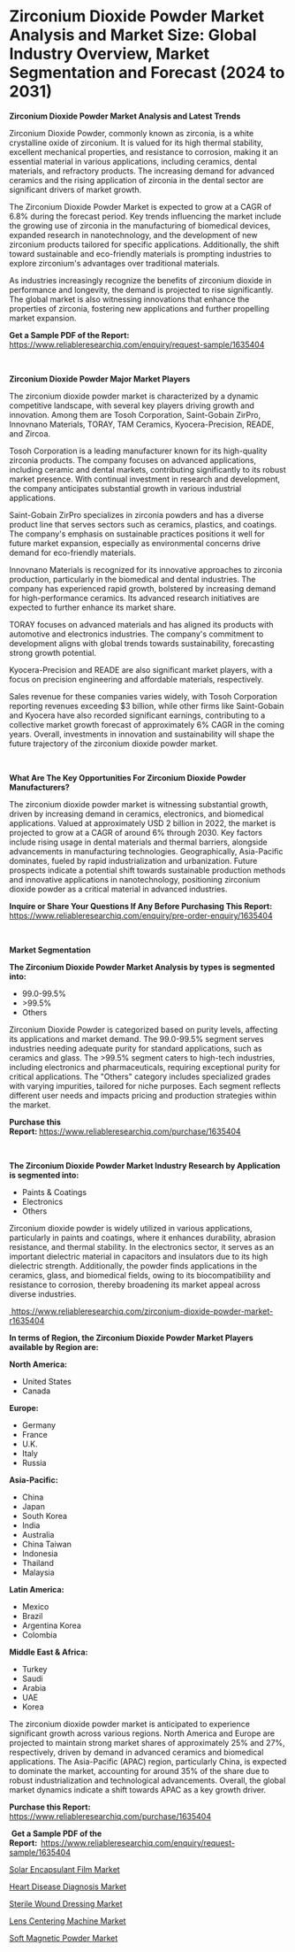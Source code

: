<p><h1>Zirconium Dioxide Powder Market Analysis and Market Size: Global Industry Overview, Market Segmentation and Forecast (2024 to 2031)</h1></p><p><strong>Zirconium Dioxide Powder Market Analysis and Latest Trends</strong></p>
<p><p>Zirconium Dioxide Powder, commonly known as zirconia, is a white crystalline oxide of zirconium. It is valued for its high thermal stability, excellent mechanical properties, and resistance to corrosion, making it an essential material in various applications, including ceramics, dental materials, and refractory products. The increasing demand for advanced ceramics and the rising application of zirconia in the dental sector are significant drivers of market growth. </p><p>The Zirconium Dioxide Powder Market is expected to grow at a CAGR of 6.8% during the forecast period. Key trends influencing the market include the growing use of zirconia in the manufacturing of biomedical devices, expanded research in nanotechnology, and the development of new zirconium products tailored for specific applications. Additionally, the shift toward sustainable and eco-friendly materials is prompting industries to explore zirconium's advantages over traditional materials. </p><p>As industries increasingly recognize the benefits of zirconium dioxide in performance and longevity, the demand is projected to rise significantly. The global market is also witnessing innovations that enhance the properties of zirconia, fostering new applications and further propelling market expansion.</p></p>
<p><strong>Get a Sample PDF of the Report:&nbsp;</strong> <a href="https://www.reliableresearchiq.com/enquiry/request-sample/1635404?utm_campaign=1106&utm_medium=2&utm_source=Github&utm_content=ia&utm_term=08112024&utm_id=zirconium-dioxide-powder">https://www.reliableresearchiq.com/enquiry/request-sample/1635404</a></p>
<p>&nbsp;</p>
<p><strong>Zirconium Dioxide Powder Major Market Players</strong></p>
<p><p>The zirconium dioxide powder market is characterized by a dynamic competitive landscape, with several key players driving growth and innovation. Among them are Tosoh Corporation, Saint-Gobain ZirPro, Innovnano Materials, TORAY, TAM Ceramics, Kyocera-Precision, READE, and Zircoa. </p><p>Tosoh Corporation is a leading manufacturer known for its high-quality zirconia products. The company focuses on advanced applications, including ceramic and dental markets, contributing significantly to its robust market presence. With continual investment in research and development, the company anticipates substantial growth in various industrial applications.</p><p>Saint-Gobain ZirPro specializes in zirconia powders and has a diverse product line that serves sectors such as ceramics, plastics, and coatings. The company's emphasis on sustainable practices positions it well for future market expansion, especially as environmental concerns drive demand for eco-friendly materials.</p><p>Innovnano Materials is recognized for its innovative approaches to zirconia production, particularly in the biomedical and dental industries. The company has experienced rapid growth, bolstered by increasing demand for high-performance ceramics. Its advanced research initiatives are expected to further enhance its market share.</p><p>TORAY focuses on advanced materials and has aligned its products with automotive and electronics industries. The company's commitment to development aligns with global trends towards sustainability, forecasting strong growth potential.</p><p>Kyocera-Precision and READE are also significant market players, with a focus on precision engineering and affordable materials, respectively. </p><p>Sales revenue for these companies varies widely, with Tosoh Corporation reporting revenues exceeding $3 billion, while other firms like Saint-Gobain and Kyocera have also recorded significant earnings, contributing to a collective market growth forecast of approximately 6% CAGR in the coming years. Overall, investments in innovation and sustainability will shape the future trajectory of the zirconium dioxide powder market.</p></p>
<p>&nbsp;</p>
<p><strong>What Are The Key Opportunities For Zirconium Dioxide Powder Manufacturers?</strong></p>
<p><p>The zirconium dioxide powder market is witnessing substantial growth, driven by increasing demand in ceramics, electronics, and biomedical applications. Valued at approximately USD 2 billion in 2022, the market is projected to grow at a CAGR of around 6% through 2030. Key factors include rising usage in dental materials and thermal barriers, alongside advancements in manufacturing technologies. Geographically, Asia-Pacific dominates, fueled by rapid industrialization and urbanization. Future prospects indicate a potential shift towards sustainable production methods and innovative applications in nanotechnology, positioning zirconium dioxide powder as a critical material in advanced industries.</p></p>
<p><strong>Inquire or Share Your Questions If Any Before Purchasing This Report:</strong> <a href="https://www.reliableresearchiq.com/enquiry/pre-order-enquiry/1635404?utm_campaign=1106&utm_medium=2&utm_source=Github&utm_content=ia&utm_term=08112024&utm_id=zirconium-dioxide-powder">https://www.reliableresearchiq.com/enquiry/pre-order-enquiry/1635404</a></p>
<p>&nbsp;</p>
<p><strong>Market Segmentation</strong></p>
<p><strong>The Zirconium Dioxide Powder Market Analysis by types is segmented into:</strong></p>
<p><ul><li>99.0-99.5%</li><li>>99.5%</li><li>Others</li></ul></p>
<p><p>Zirconium Dioxide Powder is categorized based on purity levels, affecting its applications and market demand. The 99.0-99.5% segment serves industries needing adequate purity for standard applications, such as ceramics and glass. The >99.5% segment caters to high-tech industries, including electronics and pharmaceuticals, requiring exceptional purity for critical applications. The "Others" category includes specialized grades with varying impurities, tailored for niche purposes. Each segment reflects different user needs and impacts pricing and production strategies within the market.</p></p>
<p><strong>Purchase this Report:&nbsp;</strong><a href="https://www.reliableresearchiq.com/purchase/1635404?utm_campaign=1106&utm_medium=2&utm_source=Github&utm_content=ia&utm_term=08112024&utm_id=zirconium-dioxide-powder">https://www.reliableresearchiq.com/purchase/1635404</a></p>
<p>&nbsp;</p>
<p><strong>The Zirconium Dioxide Powder Market Industry Research by Application is segmented into:</strong></p>
<p><ul><li>Paints & Coatings</li><li>Electronics</li><li>Others</li></ul></p>
<p><p>Zirconium dioxide powder is widely utilized in various applications, particularly in paints and coatings, where it enhances durability, abrasion resistance, and thermal stability. In the electronics sector, it serves as an important dielectric material in capacitors and insulators due to its high dielectric strength. Additionally, the powder finds applications in the ceramics, glass, and biomedical fields, owing to its biocompatibility and resistance to corrosion, thereby broadening its market appeal across diverse industries.</p></p>
<p><a href="https://www.reliableresearchiq.com/zirconium-dioxide-powder-market-r1635404?utm_campaign=1106&utm_medium=2&utm_source=Github&utm_content=ia&utm_term=08112024&utm_id=zirconium-dioxide-powder">&nbsp;https://www.reliableresearchiq.com/zirconium-dioxide-powder-market-r1635404</a></p>
<p><strong>In terms of Region, the Zirconium Dioxide Powder Market Players available by Region are:</strong></p>
<p>
    <p> <strong> North America: </strong>
        <ul>
            <li>United States</li>
            <li>Canada</li>
        </ul>
        </p> 
    <p> <strong> Europe: </strong>
        <ul>
            <li>Germany</li>
            <li>France</li>
            <li>U.K.</li>
            <li>Italy</li>
            <li>Russia</li>
        </ul>
        </p> 
    <p> <strong> Asia-Pacific: </strong>
        <ul>
            <li>China</li>
            <li>Japan</li>
            <li>South Korea</li>
            <li>India</li>
            <li>Australia</li>
            <li>China Taiwan</li>
            <li>Indonesia</li>
            <li>Thailand</li>
            <li>Malaysia</li>
        </ul>
        </p> 
    <p> <strong> Latin America: </strong>
        <ul>
            <li>Mexico</li>
            <li>Brazil</li>
            <li>Argentina Korea</li>
            <li>Colombia</li>
        </ul>
        </p> 
    <p> <strong> Middle East & Africa: </strong>
        <ul>
            <li>Turkey</li>
            <li>Saudi</li>
            <li>Arabia</li>
            <li>UAE</li>
            <li>Korea</li>
        </ul>
    </p>
    </p>
<p><p>The zirconium dioxide powder market is anticipated to experience significant growth across various regions. North America and Europe are projected to maintain strong market shares of approximately 25% and 27%, respectively, driven by demand in advanced ceramics and biomedical applications. The Asia-Pacific (APAC) region, particularly China, is expected to dominate the market, accounting for around 35% of the share due to robust industrialization and technological advancements. Overall, the global market dynamics indicate a shift towards APAC as a key growth driver.</p></p>
<p><strong>Purchase this Report: </strong><a href="https://www.reliableresearchiq.com/purchase/1635404?utm_campaign=1106&utm_medium=2&utm_source=Github&utm_content=ia&utm_term=08112024&utm_id=zirconium-dioxide-powder">https://www.reliableresearchiq.com/purchase/1635404</a></p>
<p>&nbsp;<strong>Get a Sample PDF of the Report:&nbsp;&nbsp;</strong><a href="https://www.reliableresearchiq.com/enquiry/request-sample/1635404?utm_campaign=1106&utm_medium=2&utm_source=Github&utm_content=ia&utm_term=08112024&utm_id=zirconium-dioxide-powder">https://www.reliableresearchiq.com/enquiry/request-sample/1635404</a></p>
<p><strong></strong></p>
<p><p><a href="https://github.com/hentonwytandusyl0/Market-Research-Report-List-1/blob/main/solar-encapsulant-film-market.md?utm_campaign=1106&utm_medium=2&utm_source=Github&utm_content=ia&utm_term=08112024&utm_id=zirconium-dioxide-powder">Solar Encapsulant Film Market</a></p><p><a href="https://issuu.com/reportprime-2/docs/heart-disease-diagnosis-market-size_25471218706091?utm_campaign=1106&utm_medium=2&utm_source=Github&utm_content=ia&utm_term=08112024&utm_id=zirconium-dioxide-powder">Heart Disease Diagnosis Market</a></p><p><a href="https://issuu.com/reportprime-2/docs/sterile-wound-dressing-market-size-_a31f8b12c01b85?utm_campaign=1106&utm_medium=2&utm_source=Github&utm_content=ia&utm_term=08112024&utm_id=zirconium-dioxide-powder">Sterile Wound Dressing Market</a></p><p><a href="https://issuu.com/reportprime-2/docs/lens-centering-machine-market-size-_97cbfb34e31f3b?utm_campaign=1106&utm_medium=2&utm_source=Github&utm_content=ia&utm_term=08112024&utm_id=zirconium-dioxide-powder">Lens Centering Machine Market</a></p><p><a href="https://github.com/fratgqppizur/Market-Research-Report-List-1/blob/main/soft-magnetic-powder-market.md?utm_campaign=1106&utm_medium=2&utm_source=Github&utm_content=ia&utm_term=08112024&utm_id=zirconium-dioxide-powder">Soft Magnetic Powder Market</a></p></p>